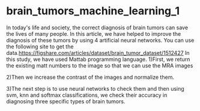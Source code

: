 # brain_tumors_machine_learning_1
In today's life and society, the correct diagnosis of brain tumors can save the lives of many people. In this article, we have helped to improve the diagnosis of these tumors by using 4 artificial neural networks.
You can use the following site to get the data.https://figshare.com/articles/dataset/brain_tumor_dataset/1512427
In this study, we have used Mattab programming language.
1)First, we return the existing matt numbers to the image so that we can use the MRA images

2)Then we increase the contrast of the images and normalize them.

3)The next step is to use neural networks to check them and then using svm, knn and softmax classifications, we check their accuracy in diagnosing three specific types of brain tumors.
